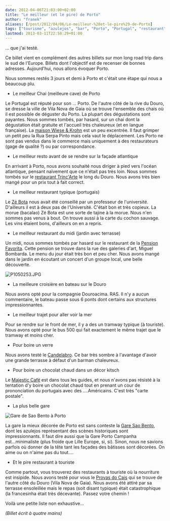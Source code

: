 ```yaml
---
date: 2012-04-06T21:03:00+02:00
title: "Le meilleur (et le pire) de Porto"
author: "franek"
aliases: [/post/2012/04/06/Le-meilleur-%28et-le-pire%29-de-Porto]
tags: ["tourisme", "azulejos", "bar", "Porto", "Portugal", "restaurant", "road-trip-europe-sud"]
lastmod: 2013-03-11T22:58:29+01:00
---
```

... que j'ai testé.

Ce billet vient en complément des autres billets sur mon long road trip dans le sud de l'Europe. Billets dont l'objectif est de recenser de bonnes adresses. Aujourd'hui, nous allons évoquer Porto.

Nous sommes restés 3 jours et demi à Porto et c'était une étape qui nous a beaucoup plu.

- Le meilleur Chai (meilleure cave) de Porto

Le Portugal est réputé pour son ... Porto. De l'autre côté de la rive du Douro, se dresse la ville de Vila Nova de Gaia où se trouve l'ensemble des chais où il est possible de déguster du Porto. La plupart des dégustations sont payantes. Nous sommes tombés, par hasard, sur un chai dont la dégustation était gratuite et l'accueil très chaleureux (et en langue française). La [maison Wiese &amp; Krohn](http://www.krohn.pt/) est un peu excentrée. Il faut grimper un petit peu la Rua Serpa Pinto mais cela vaut le déplacement. Les Porto ne sont pas vendus dans le commerce mais uniquement à des restaurateurs (gage de qualité ?) ou par correspondance.

- Le meilleur resto avant de se rendre sur la façade atlantique

En arrivant à Porto, nous avons souhaité nous diriger à pied vers l'océan atlantique, pensant naïvement que ce n'était pas très loin. Nous sommes tombés sur le [restaurant Trinc'Arte](http://www.tripadvisor.fr/Restaurant_Review-g189180-d2255998-Reviews-Trinc_arte-Porto_Porto_District_Northern_Portugal.html) le long du Douro. Nous avons très bien mangé pour un prix tout à fait correct.

- Le meilleur restaurant typique (portugais)

Le [Zé Bota](http://www.tripadvisor.fr/Restaurant_Review-g189180-d1206911-Reviews-Ze_Bota-Porto_Porto_District_Northern_Portugal.html) nous avait été conseillé par un professeur de l'université. D'ailleurs il est à deux pas de l'Université. C'était bon et très copieux. La morue (bacalao) Zé Bota est une sorte de tajine à la morue. Nous n'en sommes pas venus à bout. On trouve aussi à la carte du cochon sauvage. Les vins étaient bons, d'ailleurs on en a repris.

- Le meilleur restaurant du midi (jardin avec terrasse)

Un midi, nous sommes tombés par hasard sur le restaurant de la [Pension Favorita](http://www.pensaofavorita.pt/contacts.php). Cette pension se trouve dans la rue des galeries d'art, Miguel Bombarda. Le menu du jour était très bon et peu cher. Nous avons mangé dans le jardin en écoutant un concert d'un groupe local, une belle découverte.

![P1050253.JPG](https://franek.chicour.net/public/tourisme/espagne-portugal-italie/.P1050253_s.jpg "P1050253.JPG, mar. 2012")

- La meilleure croisière en bateau sur le Douro

Nous avons opté pour la compagnie Douroacima. RAS. Il n'y a aucun commentaire, le bateau passe sous 6 ponts dont certains aux structures impressionnantes.

- Le meilleur trajet pour aller voir la mer

Pour se rendre sur le front de mer, il y a des un tramway typique (à touriste). Nous avons opté pour le bus 500 qui fait exactement le même trajet que le tramway et moins cher.

- Pour boire un verre

Nous avons testé le [Candelabro](http://cafecandelabro.blogspot.fr/). Ce bar très sombre à l'avantage d'avoir une grande terrasse à défaut d'un barman chaleureux.

- Pour boire un chocolat chaud dans un décor kitsch

Le [Majestic Café](http://www.cafemajestic.com/) est dans tous les guides, et nous n'avons pas résisté à la tentation d'y boire un chocolat chaud tout en prenant un cour de prononciation du portugais avec des ....Américains. C'est très "carte postale".

- La plus belle gare

![Gare de Sao Bento à Porto](https://franek.chicour.net/public/tourisme/espagne-portugal-italie/.P1050228_s.jpg "Gare de Sao Bento à Porto, avr. 2012")

La gare la mieux décorée de Porto est sans conteste la [Gare Sao Bento](http://fr.wikipedia.org/wiki/S%C3%A3o_Bento_%28gare%29), dont les azulejos représentant des scènes historiques sont impressionnants. Il faut dire aussi que la Gare Porto Campanha est...minimaliste (plus froide que Lille Europe, si, si). Sinon, nous ne savions parfois où donner de la tête tant les façades des bâtisses sont décorées. On aime ou on n'aime pas du tout....

- Et le pire restaurant à touriste

Comme partout, vous trouverez des restaurants à touriste où la nourriture est insipide. Nous avons testé pour vous le [Provas do Cais](http://www.pensaofavorita.pt/contacts.php) qui se trouve de l'autre côté du Douro (Vila Nova de Gaia). Nous avons été attiré par sa terrasse ensoleillée mais le repas (soit disant typique) était catastrophique (la francesinha était très décevante). Passez votre chemin !

Voilà une petite liste non exhaustive...

*(Billet écrit à quatre mains)*
